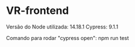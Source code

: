 # VR-frontend

Versão do Node utilizada: 14.18.1
Cypress: 9.1.1

Comando para rodar "cypress open": npm run test
